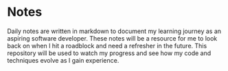 # Notes
Daily notes are written in markdown to document my learning journey as an aspiring software developer. These notes will be a resource for me to look back on when I hit a roadblock and need a refresher in the future. This repository will be used to watch my progress and see how my code and techniques evolve as I gain experience.
